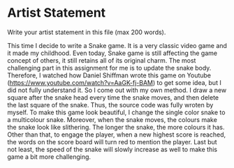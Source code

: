 # Artist Statement

Write your artist statement in this file (max 200 words).

This time I decide to write a Snake game. It is a very classic video game and it made my childhood. Even today, Snake game is still affecting the game concept of others, it still retains all of its original charm. The most challenging part in this assignment for me is to update the snake body. Therefore, I watched how Daniel Shiffman wrote this game on Youtube (https://www.youtube.com/watch?v=AaGK-fj-BAM) to get some idea, but I did not fully understand it. So I come out with my own method. I draw a new square after the snake head every time the snake moves, and then delete the last square of the snake. Thus, the source code was fully wroten by myself. To make this game look beautiful, I change the single color snake to a multicolour snake. Moreover, when the snake moves, the colours make the snake look like slithering. The longer the snake, the more colours it has. Other than that, to engage the player, when a new highest score is reached, the words on the score board will turn red to mention the player. Last but not least, the speed of the snake will slowly increase as well to make this game a bit more challenging.
